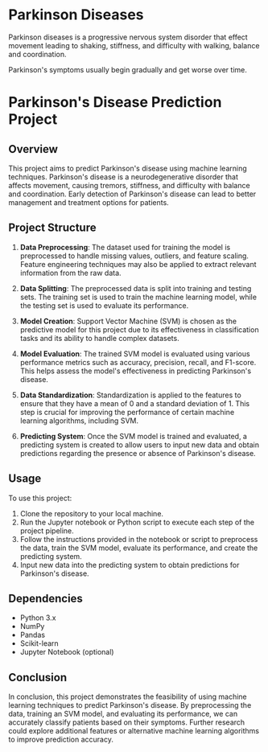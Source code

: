 
# Parkinson Diseases

Parkinson diseases is a progressive nervous system disorder that effect movement leading to shaking, stiffness, and difficulty with walking, balance and coordination.

Parkinson's symptoms usually begin gradually and get worse over time.

# Parkinson's Disease Prediction Project

## Overview
This project aims to predict Parkinson's disease using machine learning techniques. Parkinson's disease is a neurodegenerative disorder that affects movement, causing tremors, stiffness, and difficulty with balance and coordination. Early detection of Parkinson's disease can lead to better management and treatment options for patients.

## Project Structure
1. **Data Preprocessing**: The dataset used for training the model is preprocessed to handle missing values, outliers, and feature scaling. Feature engineering techniques may also be applied to extract relevant information from the raw data.

2. **Data Splitting**: The preprocessed data is split into training and testing sets. The training set is used to train the machine learning model, while the testing set is used to evaluate its performance.

3. **Model Creation**: Support Vector Machine (SVM) is chosen as the predictive model for this project due to its effectiveness in classification tasks and its ability to handle complex datasets.

4. **Model Evaluation**: The trained SVM model is evaluated using various performance metrics such as accuracy, precision, recall, and F1-score. This helps assess the model's effectiveness in predicting Parkinson's disease.

5. **Data Standardization**: Standardization is applied to the features to ensure that they have a mean of 0 and a standard deviation of 1. This step is crucial for improving the performance of certain machine learning algorithms, including SVM.

6. **Predicting System**: Once the SVM model is trained and evaluated, a predicting system is created to allow users to input new data and obtain predictions regarding the presence or absence of Parkinson's disease.

## Usage
To use this project:
1. Clone the repository to your local machine.
2. Run the Jupyter notebook or Python script to execute each step of the project pipeline.
3. Follow the instructions provided in the notebook or script to preprocess the data, train the SVM model, evaluate its performance, and create the predicting system.
4. Input new data into the predicting system to obtain predictions for Parkinson's disease.

## Dependencies
- Python 3.x
- NumPy
- Pandas
- Scikit-learn
- Jupyter Notebook (optional)



## Conclusion
In conclusion, this project demonstrates the feasibility of using machine learning techniques to predict Parkinson's disease. By preprocessing the data, training an SVM model, and evaluating its performance, we can accurately classify patients based on their symptoms. Further research could explore additional features or alternative machine learning algorithms to improve prediction accuracy.

